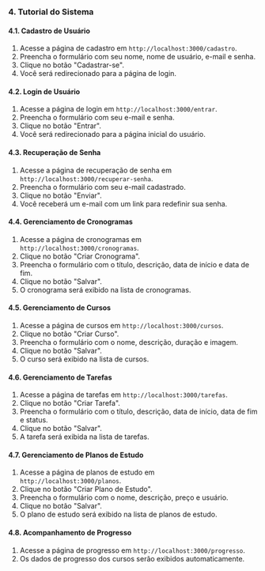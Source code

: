 
### 4. Tutorial do Sistema

#### 4.1. Cadastro de Usuário

1. Acesse a página de cadastro em `http://localhost:3000/cadastro`.
2. Preencha o formulário com seu nome, nome de usuário, e-mail e senha.
3. Clique no botão "Cadastrar-se".
4. Você será redirecionado para a página de login.

#### 4.2. Login de Usuário

1. Acesse a página de login em `http://localhost:3000/entrar`.
2. Preencha o formulário com seu e-mail e senha.
3. Clique no botão "Entrar".
4. Você será redirecionado para a página inicial do usuário.

#### 4.3. Recuperação de Senha

1. Acesse a página de recuperação de senha em `http://localhost:3000/recuperar-senha`.
2. Preencha o formulário com seu e-mail cadastrado.
3. Clique no botão "Enviar".
4. Você receberá um e-mail com um link para redefinir sua senha.

#### 4.4. Gerenciamento de Cronogramas

1. Acesse a página de cronogramas em `http://localhost:3000/cronogramas`.
2. Clique no botão "Criar Cronograma".
3. Preencha o formulário com o título, descrição, data de início e data de fim.
4. Clique no botão "Salvar".
5. O cronograma será exibido na lista de cronogramas.

#### 4.5. Gerenciamento de Cursos

1. Acesse a página de cursos em `http://localhost:3000/cursos`.
2. Clique no botão "Criar Curso".
3. Preencha o formulário com o nome, descrição, duração e imagem.
4. Clique no botão "Salvar".
5. O curso será exibido na lista de cursos.

#### 4.6. Gerenciamento de Tarefas

1. Acesse a página de tarefas em `http://localhost:3000/tarefas`.
2. Clique no botão "Criar Tarefa".
3. Preencha o formulário com o título, descrição, data de início, data de fim e status.
4. Clique no botão "Salvar".
5. A tarefa será exibida na lista de tarefas.

#### 4.7. Gerenciamento de Planos de Estudo

1. Acesse a página de planos de estudo em `http://localhost:3000/planos`.
2. Clique no botão "Criar Plano de Estudo".
3. Preencha o formulário com o nome, descrição, preço e usuário.
4. Clique no botão "Salvar".
5. O plano de estudo será exibido na lista de planos de estudo.

#### 4.8. Acompanhamento de Progresso

1. Acesse a página de progresso em `http://localhost:3000/progresso`.
2. Os dados de progresso dos cursos serão exibidos automaticamente.

